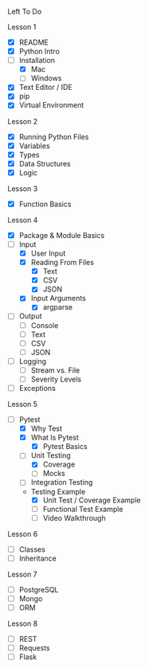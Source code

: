 Left To Do

Lesson 1
- [x] README
- [x] Python Intro
- [ ] Installation
    - [x] Mac
    - [ ] Windows
- [x] Text Editor / IDE
- [x] pip
- [x] Virtual Environment

Lesson 2
- [x] Running Python Files
- [x] Variables
- [x] Types
- [x] Data Structures
- [x] Logic

Lesson 3
- [x] Function Basics

Lesson 4
- [x] Package & Module Basics
- [ ] Input
    - [x] User Input
    - [x] Reading From Files
        - [x] Text
        - [x] CSV
        - [x] JSON
    - [x] Input Arguments
        - [x] argparse
- [ ] Output
    - [ ] Console
    - [ ] Text
    - [ ] CSV
    - [ ] JSON
- [ ] Logging
    - [ ] Stream vs. File
    - [ ] Severity Levels
- [ ] Exceptions

Lesson 5
- [ ] Pytest
    - [x] Why Test
    - [x] What Is Pytest
        - [x] Pytest Basics
    - [ ] Unit Testing
        - [x] Coverage
        - [ ] Mocks
    - [ ] Integration Testing
    - Testing Example
        - [x] Unit Test / Coverage Example
        - [ ] Functional Test Example
        - [ ] Video Walkthrough

Lesson 6
- [ ] Classes
- [ ] Inheritance

Lesson 7
- [ ] PostgreSQL
- [ ] Mongo
- [ ] ORM

Lesson 8
- [ ] REST
- [ ] Requests
- [ ] Flask